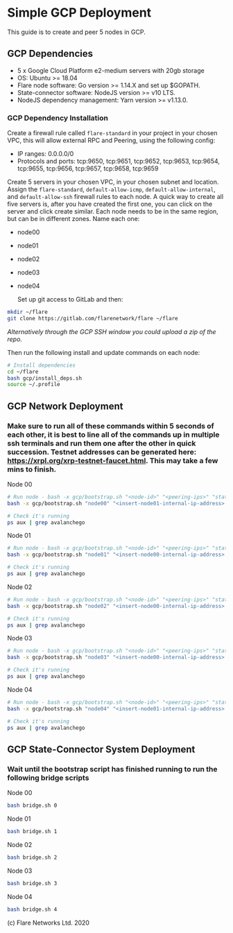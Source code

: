 # Simple GCP Deployment

This guide is to create and peer 5 nodes in GCP. 

## GCP Dependencies
- 5 x Google Cloud Platform e2-medium servers with 20gb storage
- OS: Ubuntu >= 18.04
- Flare node software: Go version >= 1.14.X and set up $GOPATH.
- State-connector software: NodeJS version >= v10 LTS.
- NodeJS dependency management: Yarn version >= v1.13.0.

### GCP Dependency Installation
Create a firewall rule called `flare-standard` in your project in your chosen VPC, this will allow external RPC and Peering, using the following config:
- IP ranges: 0.0.0.0/0
- Protocols and ports: tcp:9650, tcp:9651, tcp:9652, tcp:9653, tcp:9654, tcp:9655, tcp:9656, tcp:9657, tcp:9658, tcp:9659

Create 5 servers in your chosen VPC, in your chosen subnet and location. Assign the `flare-standard`, `default-allow-icmp`, `default-allow-internal`, and `default-allow-ssh` firewall rules to each node. A quick way to create all five servers is, after you have created the first one, you can click on the server and click create similar. Each node needs to be in the same region, but can be in different zones.
Name each one:
- node00
- node01
- node02
- node03
- node04


  Set up git access to GitLab and then:
```bash
mkdir ~/flare
git clone https://gitlab.com/flarenetwork/flare ~/flare
```
  
_Alternatively through the GCP SSH window you could upload a zip of the repo._  

Then run the following install and update commands on each node:
```bash
# Install dependencies
cd ~/flare
bash gcp/install_deps.sh
source ~/.profile
```

## GCP Network Deployment
### Make sure to run all of these commands within 5 seconds of each other, it is best to line all of the commands up in multiple ssh terminals and run them one after the other in quick succession. Testnet addresses can be generated here: https://xrpl.org/xrp-testnet-faucet.html. This may take a few mins to finish.   
  
Node 00
```bash
# Run node - bash -x gcp/bootstrap.sh "<node-id>" "<peering-ips>" "state-connector-ips"
bash -x gcp/bootstrap.sh "node00" "<insert-node01-internal-ip-address>:9653,<insert-node02-internal-ip-address>:9655,<insert-node03-internal-ip-address>:9657,<insert-node04-internal-ip-address>:9659" "<insert-node00-internal-ip-address>:9650,<insert-node01-internal-ip-address>:9652,<insert-node02-internal-ip-address>:9654,<insert-node03-internal-ip-address>:9656,<insert-node04-internal-ip-address>:9658"

# Check it's running
ps aux | grep avalanchego
```

Node 01
```bash
# Run node - bash -x gcp/bootstrap.sh "<node-id>" "<peering-ips>" "state-connector-ips"
bash -x gcp/bootstrap.sh "node01" "<insert-node00-internal-ip-address>:9651,<insert-node01-internal-ip-address>:9653,<insert-node02-internal-ip-address>:9655,<insert-node03-internal-ip-address>:9657" "<insert-node00-internal-ip-address>:9650,<insert-node01-internal-ip-address>:9652,<insert-node02-internal-ip-address>:9654,<insert-node03-internal-ip-address>:9656,<insert-node04-internal-ip-address>:9658"

# Check it's running
ps aux | grep avalanchego
```

Node 02
```bash
# Run node - bash -x gcp/bootstrap.sh "<node-id>" "<peering-ips>" "state-connector-ips"
bash -x gcp/bootstrap.sh "node02" "<insert-node00-internal-ip-address>:9651,<insert-node01-internal-ip-address>:9653,<insert-node02-internal-ip-address>:9655,<insert-node03-internal-ip-address>:9657" "<insert-node00-internal-ip-address>:9650,<insert-node01-internal-ip-address>:9652,<insert-node02-internal-ip-address>:9654,<insert-node03-internal-ip-address>:9656,<insert-node04-internal-ip-address>:9658"

# Check it's running
ps aux | grep avalanchego
```

Node 03
```bash
# Run node - bash -x gcp/bootstrap.sh "<node-id>" "<peering-ips>" "state-connector-ips"
bash -x gcp/bootstrap.sh "node03" "<insert-node00-internal-ip-address>:9651,<insert-node01-internal-ip-address>:9653,<insert-node02-internal-ip-address>:9655,<insert-node03-internal-ip-address>:9657" "<insert-node00-internal-ip-address>:9650,<insert-node01-internal-ip-address>:9652,<insert-node02-internal-ip-address>:9654,<insert-node03-internal-ip-address>:9656,<insert-node04-internal-ip-address>:9658"

# Check it's running
ps aux | grep avalanchego
```

Node 04
```bash
# Run node - bash -x gcp/bootstrap.sh "<node-id>" "<peering-ips>" "state-connector-ips"
bash -x gcp/bootstrap.sh "node04" "<insert-node01-internal-ip-address>:9653,<insert-node02-internal-ip-address>:9655,<insert-node03-internal-ip-address>:9657,<insert-node04-internal-ip-address>:9659" "<insert-node00-internal-ip-address>:9650,<insert-node01-internal-ip-address>:9652,<insert-node02-internal-ip-address>:9654,<insert-node03-internal-ip-address>:9656,<insert-node04-internal-ip-address>:9658"

# Check it's running
ps aux | grep avalanchego
```

## GCP State-Connector System Deployment
### Wait until the bootstrap script has finished running to run the following bridge scripts
Node 00
```bash
bash bridge.sh 0
```

Node 01
```bash
bash bridge.sh 1
```

Node 02
```bash
bash bridge.sh 2
```

Node 03
```bash
bash bridge.sh 3
```

Node 04
```bash
bash bridge.sh 4
```

(c) Flare Networks Ltd. 2020
